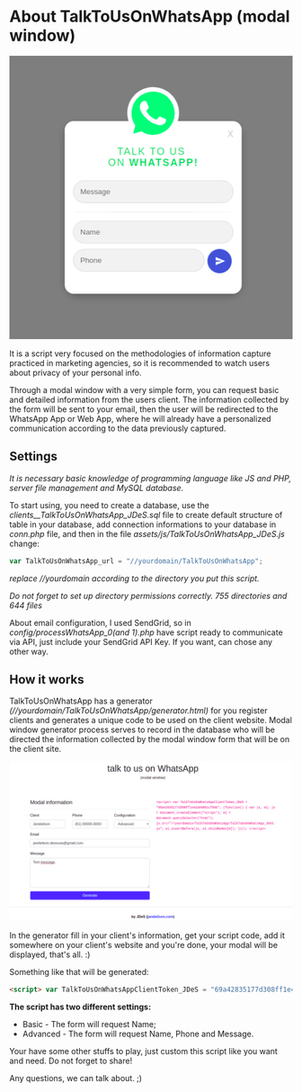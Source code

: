 
# About TalkToUsOnWhatsApp (modal window)

![Modal window](https://raw.githubusercontent.com/jandeilson/talktousonwhatsapp/master/assets/images/modal-window.png)

It is a script very focused on the methodologies of information capture practiced in marketing agencies, so it is recommended to watch users about privacy of your personal info.

Through a modal window with a very simple form, you can request basic and detailed information from the users client. The information collected by the form will be sent to your email, then the user will be redirected to the WhatsApp App or Web App, where he will already have a personalized communication according to the data previously captured. 


## Settings

*It is necessary basic knowledge of programming language like JS and PHP, server file management and MySQL database.*

To start using, you need to create a database, use the *clients__TalkToUsOnWhatsApp_JDeS.sql* file to create default structure of table in your database, add connection informations to your database in *conn.php* file, and then in the file *assets/js/TalkToUsOnWhatsApp_JDeS.js* change:
```js
var TalkToUsOnWhatsApp_url = "//yourdomain/TalkToUsOnWhatsApp";
```
*replace //yourdomain according to the directory you put this script.*

*Do not forget to set up directory permissions correctly. 755 directories and 644 files*

About email configuration, I used SendGrid, so in *config/processWhatsApp_0(and 1).php* have script ready to communicate via API, just include your SendGrid API Key. If you want, can chose any other way.



## How it works

TalkToUsOnWhatsApp has a generator *(//yourdomain/TalkToUsOnWhatsApp/generator.html)* for you register clients and generates a unique code to be used on the client website. Modal window generator process serves to record in the database who will be directed the information collected by the modal window form that will be on the client site.

![Generator](https://raw.githubusercontent.com/jandeilson/talktousonwhatsapp/master/assets/images/screenshot-generator.png)

In the generator fill in your client's information, get your script code, add it somewhere on your client's website and you're done, your modal will be displayed, that's all. :)

Something like that will be generated:
```html
<script> var TalkToUsOnWhatsAppClientToken_JDeS = "69a42835177d308ff1e42a84861cf9eb"; (function() { var js, el; js = document.createElement("script"); el = document.querySelector("html"); js.src="//yourdomain/TalkToUsOnWhatsApp/TalkToUsOnWhatsApp_JDeS.js"; el.insertBefore(js, el.childNodes[0]); })(); </script>
```

**The script has two different settings:**

* Basic - The form will request Name;
* Advanced - The form will request Name, Phone and Message.

Your have some other stuffs to play, just custom this script like you want and need. Do not forget to share!

Any questions, we can talk about. ;)